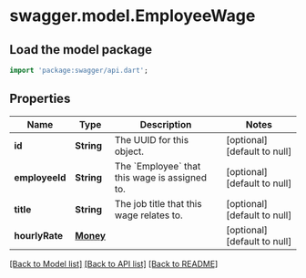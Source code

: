# swagger.model.EmployeeWage

## Load the model package
```dart
import 'package:swagger/api.dart';
```

## Properties
Name | Type | Description | Notes
------------ | ------------- | ------------- | -------------
**id** | **String** | The UUID for this object. | [optional] [default to null]
**employeeId** | **String** | The &#x60;Employee&#x60; that this wage is assigned to. | [optional] [default to null]
**title** | **String** | The job title that this wage relates to. | [optional] [default to null]
**hourlyRate** | [**Money**](Money.md) |  | [optional] [default to null]

[[Back to Model list]](../README.md#documentation-for-models) [[Back to API list]](../README.md#documentation-for-api-endpoints) [[Back to README]](../README.md)

